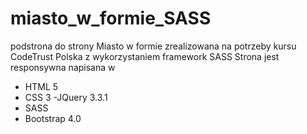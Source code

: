 # miasto_w_formie_SASS
podstrona do strony Miasto w formie zrealizowana na potrzeby kursu CodeTrust Polska z wykorzystaniem framework SASS
Strona jest responsywna napisana w 
  - HTML 5
  - CSS 3
  -JQuery 3.3.1
  - SASS
  - Bootstrap 4.0

